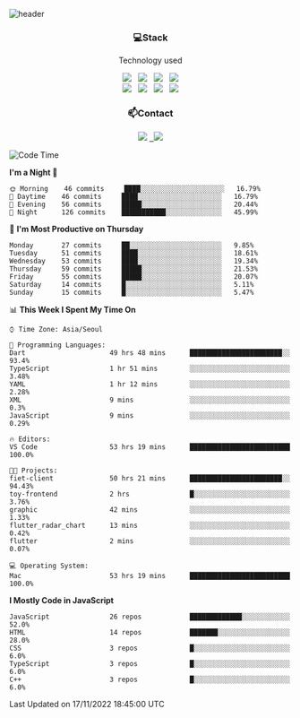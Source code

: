 ![header](https://capsule-render.vercel.app/api?type=waving&color=gradient&height=200&text=Che-ri&fontAlign=70&fontAlignY=40&animation=twinkling)

<h3 align="center">💻Stack</h3>
<p align="center">Technology used</p>
<div align="center"><img src="https://img.shields.io/badge/HTML5-e74c3c?style=flat-square&logo=HTML5&logoColor=white"></img> &nbsp <img src="https://img.shields.io/badge/CSS3-0A84FF?style=flat-square&logo=CSS3&logoColor=white"></img> &nbsp <img src="https://img.shields.io/badge/tailwind%2Dcss-06B6D4?style=flat-square&logo=tailwindcss&logoColor=white"/></a> &nbsp <img src="https://img.shields.io/badge/styled%2Dcomponents-DB7093?style=flat-square&logo=styled%2Dcomponents&logoColor=white"/></a>
<br><img src="https://img.shields.io/badge/JavaScript-FFCD11?style=flat-square&logo=JavaScript&logoColor=white"></img> &nbsp <img src="https://img.shields.io/badge/React-00BCF6?style=flat-square&logo=React&logoColor=white"></img> &nbsp <img src="https://img.shields.io/badge/Redux-764ABC?style=flat-square&logo=Redux&logoColor=white"/> &nbsp <img src="https://img.shields.io/badge/Zustand-582D3E?style=flat-square&logo=Zustand&logoColor=white"/></a></div> 

<h3 align="center">📫Contact</h3>
<div align="center"><a href="https://cheri.tistory.com/"><img src="https://img.shields.io/badge/Cheri-AD29B6?style=flat-square&logo=Tidal&logoColor=white"/></a> <a href="rnjs1135@gmail.com"> &nbsp <img src="https://img.shields.io/badge/Gmail-EA4335?style=flat-square&logo=Gmail&logoColor=white"/></a></div>

<!--START_SECTION:waka-->
![Code Time](http://img.shields.io/badge/Code%20Time-1%2C771%20hrs%2024%20mins-blue)

**I'm a Night 🦉** 

```text
🌞 Morning    46 commits     ████░░░░░░░░░░░░░░░░░░░░░   16.79% 
🌆 Daytime    46 commits     ████░░░░░░░░░░░░░░░░░░░░░   16.79% 
🌃 Evening    56 commits     █████░░░░░░░░░░░░░░░░░░░░   20.44% 
🌙 Night      126 commits    ███████████░░░░░░░░░░░░░░   45.99%

```
📅 **I'm Most Productive on Thursday** 

```text
Monday       27 commits     ██░░░░░░░░░░░░░░░░░░░░░░░   9.85% 
Tuesday      51 commits     ████░░░░░░░░░░░░░░░░░░░░░   18.61% 
Wednesday    53 commits     ████░░░░░░░░░░░░░░░░░░░░░   19.34% 
Thursday     59 commits     █████░░░░░░░░░░░░░░░░░░░░   21.53% 
Friday       55 commits     █████░░░░░░░░░░░░░░░░░░░░   20.07% 
Saturday     14 commits     █░░░░░░░░░░░░░░░░░░░░░░░░   5.11% 
Sunday       15 commits     █░░░░░░░░░░░░░░░░░░░░░░░░   5.47%

```


📊 **This Week I Spent My Time On** 

```text
⌚︎ Time Zone: Asia/Seoul

💬 Programming Languages: 
Dart                     49 hrs 48 mins      ███████████████████████░░   93.4% 
TypeScript               1 hr 51 mins        ░░░░░░░░░░░░░░░░░░░░░░░░░   3.48% 
YAML                     1 hr 12 mins        ░░░░░░░░░░░░░░░░░░░░░░░░░   2.28% 
XML                      9 mins              ░░░░░░░░░░░░░░░░░░░░░░░░░   0.3% 
JavaScript               9 mins              ░░░░░░░░░░░░░░░░░░░░░░░░░   0.29%

🔥 Editors: 
VS Code                  53 hrs 19 mins      █████████████████████████   100.0%

🐱‍💻 Projects: 
fiet-client              50 hrs 21 mins      ███████████████████████░░   94.43% 
toy-frontend             2 hrs               █░░░░░░░░░░░░░░░░░░░░░░░░   3.76% 
graphic                  42 mins             ░░░░░░░░░░░░░░░░░░░░░░░░░   1.33% 
flutter_radar_chart      13 mins             ░░░░░░░░░░░░░░░░░░░░░░░░░   0.42% 
flutter                  2 mins              ░░░░░░░░░░░░░░░░░░░░░░░░░   0.07%

💻 Operating System: 
Mac                      53 hrs 19 mins      █████████████████████████   100.0%

```

**I Mostly Code in JavaScript** 

```text
JavaScript               26 repos            █████████████░░░░░░░░░░░░   52.0% 
HTML                     14 repos            ███████░░░░░░░░░░░░░░░░░░   28.0% 
CSS                      3 repos             █░░░░░░░░░░░░░░░░░░░░░░░░   6.0% 
TypeScript               3 repos             █░░░░░░░░░░░░░░░░░░░░░░░░   6.0% 
C++                      3 repos             █░░░░░░░░░░░░░░░░░░░░░░░░   6.0%

```



 Last Updated on 17/11/2022 18:45:00 UTC
<!--END_SECTION:waka-->
